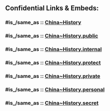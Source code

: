 



## Confidential Links & Embeds: 

### #is_/same_as :: [China~History](/_Standards/Earth/Continent/Asia/Asia~East/China/China~History.md) 

### #is_/same_as :: [China~History.public](/_public/Earth/Continent/Asia/Asia~East/China/China~History.public.md) 

### #is_/same_as :: [China~History.internal](/_internal/Earth/Continent/Asia/Asia~East/China/China~History.internal.md) 

### #is_/same_as :: [China~History.protect](/_protect/Earth/Continent/Asia/Asia~East/China/China~History.protect.md) 

### #is_/same_as :: [China~History.private](/_private/Earth/Continent/Asia/Asia~East/China/China~History.private.md) 

### #is_/same_as :: [China~History.personal](/_personal/Earth/Continent/Asia/Asia~East/China/China~History.personal.md) 

### #is_/same_as :: [China~History.secret](/_secret/Earth/Continent/Asia/Asia~East/China/China~History.secret.md)

